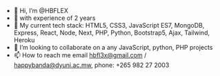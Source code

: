 - 👋 Hi, I’m @HBFLEX
- 👀 with experience of 2 years
- 🌱 My current tech stack: HTML5, CSS3, JavaScript ES7, MongoDB, Express, React, Node, Next, PHP, Python, Bootstrap5, Ajax, Tailwind, Heroku
- 💞️ I’m looking to collaborate on a any JavaScript, python, PHP projects
- 📫 How to reach me email hbfl3x@gmail.com / happybanda@dyuni.ac.mw, phone: +265 982 27 2003

<!---
HBFLEX/HBFLEX is a ✨ special ✨ repository because its `README.md` (this file) appears on your GitHub profile.
You can click the Preview link to take a look at your changes.
--->
